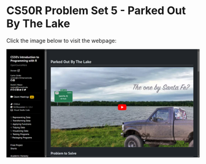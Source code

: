 # CS50R Problem Set 5 - Parked Out By The Lake

Click the image below to visit the webpage:

[![CS50R Problem](image.png)](https://cs50.harvard.edu/r/2024/psets/5/parked/)